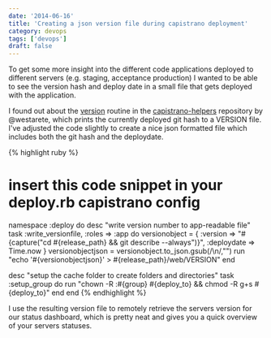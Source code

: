 ```yaml
---
date: '2014-06-16'
title: 'Creating a json version file during capistrano deployment'
category: devops
tags: ['devops']
draft: false
---
```


To get some more insight into the different code applications deployed to different servers (e.g. staging, acceptance production) I wanted to be able to see the version hash and deploy date in a small file that gets deployed with the application.

I found out about the [version](https://github.com/westarete/capistrano-helpers/blob/master/lib/capistrano-helpers/version.rb) routine in the [capistrano-helpers](https://github.com/westarete/capistrano-helpers) repository by @westarete, which prints the currently deployed git hash to a VERSION file. I've adjusted the code slightly to create a nice json formatted file which includes both the git hash and the deploydate.

{% highlight ruby %}

# insert this code snippet in your deploy.rb capistrano config

namespace :deploy do
desc "write version number to app-readable file"
task :write_versionfile, :roles => :app do
versionobject = {
:version => "#{capture("cd #{release_path} && git describe --always")}",
:deploydate => Time.now
}
versionobjectjson = versionobject.to_json.gsub(/\\n/,"")
run "echo '#{versionobjectjson}' > #{release_path}/web/VERSION"
end

desc "setup the cache folder to create folders and directories"
task :setup_group do
run "chown -R :#{group} #{deploy_to} && chmod -R g+s #{deploy_to}"
end
end
{% endhighlight %}

I use the resulting version file to remotely retrieve the servers version for our status dashboard, which is pretty neat and gives you a quick overview of your servers statuses.
